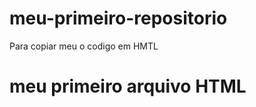 # meu-primeiro-repositorio
Para copiar meu o codigo em HMTL
<html>
<h1> meu primeiro arquivo HTML </h1>
</html>    
